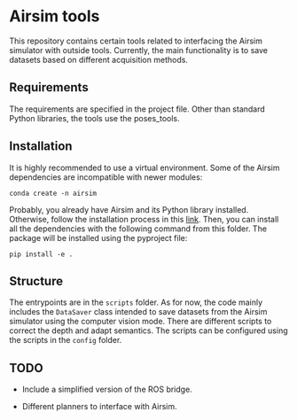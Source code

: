 # Airsim tools

This repository contains certain tools related to interfacing the Airsim simulator
with outside tools. Currently, the main functionality is to save datasets based on different
acquisition methods.

## Requirements

The requirements are specified in the project file. Other than standard Python libraries, the tools
use the poses_tools.

## Installation

It is highly recommended to use a virtual environment. Some of the Airsim dependencies are incompatible with newer modules:

```
conda create -n airsim
```

Probably, you already have Airsim and its Python library installed. Otherwise, follow the installation
process in this [link](https://microsoft.github.io/AirSim/apis/#python-quickstart). Then, you can install all the dependencies with the following command from this folder. The package will be installed using the pyproject file:

```
pip install -e .
```

## Structure

The entrypoints are in the `scripts` folder. As for now, the code mainly includes the `DataSaver` class
intended to save datasets from the Airsim simulator using the computer vision mode. There are different
scripts to correct the depth and adapt semantics. The scripts can be configured using the scripts in
the `config` folder.

## TODO

- Include a simplified version of the ROS bridge.

- Different planners to interface with Airsim.
